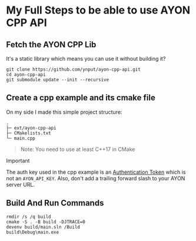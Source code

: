 # My Full Steps to be able to use AYON CPP API 

## Fetch the AYON CPP Lib
It's a static library which means you can use it without building it?

```
git clone https://github.com/ynput/ayon-cpp-api.git
cd ayon-cpp-api
git submodule update --init --recursive
```

## Create a cpp example and its cmake file

On my side I made this simple project structure:
```
.
├─ ext/ayon-cpp-api
├─ CMakelists.txt
└─ main.cpp
```
> Note: You need to use at least C++17 in CMake

> [!IMPORTANT]
> The auth key used in the cpp example is an [Authentication Token](https://community.ynput.io/t/ayon-rest-api-guide/1268#get-authentication-token-6) which is not an `AYON_API_KEY`.
> Also, don't add a trailing forward slash to your AYON server URL.


## Build And Run Commands
```
rmdir /s /q build
cmake -S . -B build -DJTRACE=0 
devenv build/main.sln /Build 
build\Debug\main.exe
```
